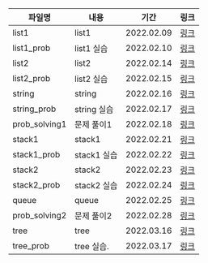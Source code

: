 | 파일명        | 내용        | 기간       | 링크                                |
| ------------- | ----------- | ---------- | ----------------------------------- |
| list1         | list1       | 2022.02.09 | [링크](./list1_22-02-09.md)         |
| list1_prob    | list1 실습  | 2022.02.10 | [링크](./list1_prob_22-02-10.md)    |
| list2         | list2       | 2022.02.14 | [링크](./list2_22-02-14.md)         |
| list2_prob    | list2 실습  | 2022.02.15 | [링크](./list2_prob_22-02-15.md)    |
| string        | string      | 2022.02.16 | [링크](./string_22-02-16.md)        |
| string_prob   | string 실습 | 2022.02.17 | [링크](./string_prob_22-02-17.md)   |
| prob_solving1 | 문제 풀이1  | 2022.02.18 | [링크](./prob_solving1_22-02-18.md) |
| stack1        | stack1      | 2022.02.21 | [링크](./stack1_22-02-21.md)        |
| stack1_prob   | stack1 실습 | 2022.02.22 | [링크](./stack1_prob_22-02-22.md)   |
| stack2        | stack2      | 2022.02.23 | [링크](./stack2_22-02-23.md)        |
| stack2_prob   | stack2 실습 | 2022.02.24 | [링크](./stack2_prob_22-02-24.md)   |
| queue         | queue       | 2022.02.25 | [링크](./queue_22-02-25.md)         |
| prob_solving2 | 문제 풀이2  | 2022.02.28 | [링크](./prob_solving2_22-02-28.md) |
| tree          | tree        | 2022.03.16 | [링크](./tree_22-03-16.md)          |
| tree_prob     | tree 실습.  | 2022.03.17 | [링크](./tree_prob_22-03-17.md)     |


